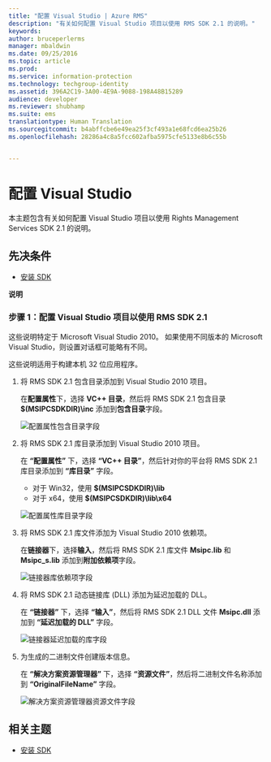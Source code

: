 ```yaml
---
title: "配置 Visual Studio | Azure RMS"
description: "有关如何配置 Visual Studio 项目以使用 RMS SDK 2.1 的说明。"
keywords: 
author: bruceperlerms
manager: mbaldwin
ms.date: 09/25/2016
ms.topic: article
ms.prod: 
ms.service: information-protection
ms.technology: techgroup-identity
ms.assetid: 396A2C19-3A00-4E9A-9088-198A48B15289
audience: developer
ms.reviewer: shubhamp
ms.suite: ems
translationtype: Human Translation
ms.sourcegitcommit: b4abffcbe6e49ea25f3cf493a1e68fcd6ea25b26
ms.openlocfilehash: 28286a4c8a5fcc602afba5975cfe5133e8b6c55b


---
```


# 配置 Visual Studio

本主题包含有关如何配置 Visual Studio 项目以使用 Rights Management Services SDK 2.1 的说明。

## 先决条件

-   [安装 SDK](install-the-rms-sdk.md)

**说明**

### 步骤 1：配置 Visual Studio 项目以使用 RMS SDK 2.1

这些说明特定于 Microsoft Visual Studio 2010。 如果使用不同版本的 Microsoft Visual Studio，则设置对话框可能略有不同。

这些说明适用于构建本机 32 位应用程序。

1.  将 RMS SDK 2.1 包含目录添加到 Visual Studio 2010 项目。

    在**配置属性**下，选择 **VC++ 目录**，然后将 RMS SDK 2.1 包含目录 **$(MSIPCSDKDIR)\\inc** 添加到**包含目录**字段。

    ![配置属性包含目录字段](../media/include_directories.png)

2.  将 RMS SDK 2.1 库目录添加到 Visual Studio 2010 项目。

    在 **“配置属性”** 下，选择 **“VC++ 目录”**，然后针对你的平台将 RMS SDK 2.1 库目录添加到 **“库目录”** 字段。

    -   对于 Win32，使用 **$(MSIPCSDKDIR)\\lib**
    -   对于 x64，使用 **$(MSIPCSDKDIR)\\lib\\x64**

    ![配置属性库目录字段](../media/library_directories.png)

3.  将 RMS SDK 2.1 库文件添加为 Visual Studio 2010 依赖项。

    在**链接器**下，选择**输入**，然后将 RMS SDK 2.1 库文件 **Msipc.lib** 和 **Msipc\_s.lib** 添加到**附加依赖项**字段。

    ![链接器库依赖项字段](../media/additional_dependencies.png)

4.  将 RMS SDK 2.1 动态链接库 (DLL) 添加为延迟加载的 DLL。

    在 **“链接器”** 下，选择 **“输入”**，然后将 RMS SDK 2.1 DLL 文件 **Msipc.dll** 添加到 **“延迟加载的 DLL”** 字段。

    ![链接器延迟加载的库字段](../media/delay_loaded.png)

5.  为生成的二进制文件创建版本信息。

    在 **“解决方案资源管理器”** 下，选择 **“资源文件”**，然后将二进制文件名称添加到 **“OriginalFileName”** 字段。

    ![解决方案资源管理器资源文件字段](../media/original_file_name.png)

## 相关主题

* [安装 SDK](install-the-rms-sdk.md)
 

 



<!--HONumber=Oct16_HO1-->


